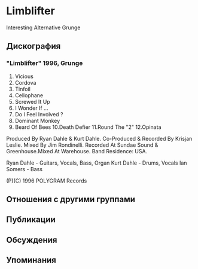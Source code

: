 # Limblifter

Interesting Alternative Grunge

## Дискография

### "Limblifter" 1996, Grunge

1.  Vicious
2.  Cordova
3.  Tinfoil
4.  Cellophane
5.  Screwed It Up
6.  I Wonder If ...
7.  Do I Feel Involved ?
8.  Dominant Monkey
9.  Beard Of Bees
10.Death Defier
11.Round The "2"
12.Opinata

Produced By Ryan Dahle & Kurt Dahle.
Co-Produced & Recorded By Krisjan Leslie.
Mixed By Jim Rondinelli.
Recorded At Sundae Sound & Greenhouse.Mixed At Warehouse.
Band Residence: USA.

Ryan Dahle - Guitars, Vocals, Bass, Organ
Kurt Dahle - Drums, Vocals
Ian Somers - Bass

(P)(C) 1996 POLYGRAM Records


## Отношения с другими группами


## Публикации


## Обсуждения


## Упоминания

